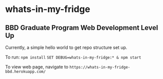 # whats-in-my-fridge
## BBD Graduate Program Web Development Level Up 

Currently, a simple hello world to get repo structure set up. 

To run: `` npm install `` 
``SET DEBUG=whats-in-my-fridge:* & npm start ``

To view web page, navigate to ``https://whats-in-my-fridge-bbd.herokuapp.com/``


